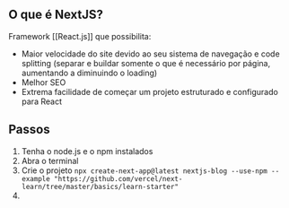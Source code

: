 ## O que é NextJS?
Framework [[React.js]] que possibilita:
- Maior velocidade do site devido ao seu sistema de navegação e code splitting (separar e buildar somente o que é necessário por página, aumentando a diminuindo o loading)
- Melhor SEO
- Extrema facilidade de começar um projeto estruturado e configurado para React
## Passos
1. Tenha o node.js e o npm instalados
2. Abra o terminal
3. Crie o projeto `npx create-next-app@latest nextjs-blog --use-npm --example "https://github.com/vercel/next-learn/tree/master/basics/learn-starter"`
4. 